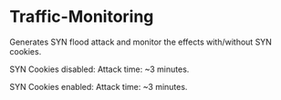 # Traffic-Monitoring
Generates SYN flood attack and monitor the effects with/without SYN cookies.

SYN Cookies disabled:
  Attack time: ~3 minutes.


SYN Cookies enabled:
  Attack time: ~3 minutes.
